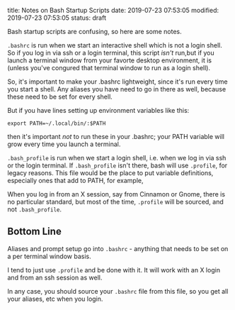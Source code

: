 title: Notes on Bash Startup Scripts
date: 2019-07-23 07:53:05
modified: 2019-07-23 07:53:05
status: draft

Bash startup scripts are confusing, so here are some notes.

`.bashrc` is run when we start an interactive shell which is not a login
shell. So if you log in via ssh or a login terminal, this script *isn't*
run,but if you launch a terminal window from your favorte desktop
environment, it is (unless you've congured that terminal window to run as a
login shell).

So, it's important to make your .bashrc lightweight, since it's run every
time you start a shell.  Any aliases you have need to go in there as well,
because these need to be set for every shell.

But if you have lines setting up environment variables like this:

`export PATH=~/.local/bin/:$PATH`

then it's important *not* to run these in your .bashrc; your PATH variable
will grow every time you launch a terminal.

`.bash_profile` is run when we start a login shell, i.e. when we log in via
ssh or the login terminal.  If `.bash_profile` isn't there, bash will use
`.profile`, for legacy reasons.  This file would be the place to put
variable definitions, especially ones that add to PATH, for example,

When you log in from an X session, say from Cinnamon or Gnome, there is no
particular standard, but most of the time, `.profile` will be sourced, and
not `.bash_profile`.

## Bottom Line

Aliases and prompt setup go into `.bashrc` - anything that needs to be set
on a per terminal window basis.

I tend to just use `.profile` and be done with it.  It will work with an X
login and from an ssh session as well.

In any case, you should source your `.bashrc` file from this file, so you
get all your aliases, etc when you login.
